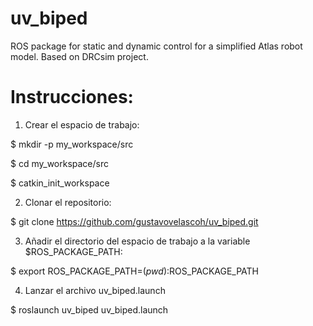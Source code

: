 uv_biped
========

ROS package for static and dynamic control for a simplified Atlas robot model. Based on DRCsim project.

Instrucciones:
==============

1. Crear el espacio de trabajo:

  $ mkdir -p my_workspace/src
  
  $ cd my_workspace/src
  
  $ catkin_init_workspace
  
2. Clonar el repositorio:

  $ git clone https://github.com/gustavovelascoh/uv_biped.git
  
3. Añadir el directorio del espacio de trabajo a la variable $ROS_PACKAGE_PATH:

  $ export ROS_PACKAGE_PATH=$(pwd):$ROS_PACKAGE_PATH
  
4. Lanzar el archivo uv_biped.launch

  $ roslaunch uv_biped uv_biped.launch
